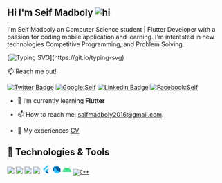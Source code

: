 ## Hi I'm Seif Madboly <img src="https://user-images.githubusercontent.com/1303154/88677602-1635ba80-d120-11ea-84d8-d263ba5fc3c0.gif" width="28px" height="28px" alt="hi">

I'm Seif Madboly an Computer Science student | Flutter Developer with a passion for coding mobile application and learning. I'm interested in new technologies Competitive Programming, and Problem Solving.

[![Typing SVG](https://readme-typing-svg.herokuapp.com?font=Architects+Daughter&color=E9CB45&size=30&lines=Software+Engineer;Flutter+Developer;Computer+Science;)](https://git.io/typing-svg)



:mailbox: Reach me out!

[![Twitter Badge](https://img.shields.io/badge/-@SeifMadboly-1ca0f1?style=flat&labelColor=1ca0f1&logo=twitter&logoColor=white&link=https://twitter.com/Ipenywis)](https://twitter.com/SeifMadboly?t=VcEyVD5Xh4VUzwaxeTv65w&s=09) [![Google:Seif](https://img.shields.io/badge/-SeifMadboly-red?style=flat-square&logo=google&logoColor=white&link=https://drive.google.com/file/d/1NLQ8YYtP5NVm3qsquyARL-uHLmV8ghFi/view?usp=sharing)](https://drive.google.com/file/d/1NLQ8YYtP5NVm3qsquyARL-uHLmV8ghFi/view?usp=sharing) [![Linkedin Badge](https://img.shields.io/badge/-SeifMadboly-0e76a8?style=flat&labelColor=0e76a8&logo=linkedin&logoColor=white)](https://www.linkedin.com/in/seif-madboly-21667a222/) [![Facebook:Seif](https://img.shields.io/badge/-SeifMadboly-blue?style=flat-square&logo=facebook&logoColor=white&link=https://www.facebook.com/Saif.madboly/)](https://www.facebook.com/Saif.madboly/)

- 🌱 I’m currently learning **Flutter**

- 📫 How to reach me: saifmadboly2016@gmail.com.

-  📄 My experiences [CV](https://drive.google.com/file/d/19Krott84P5YNP-KKvgYPtni4vCGgtHPh/view?usp=drive_link)
<!--

- 📄 Know about my experiences [CV](https://drive.google.com/file/d/17ZSfkaNXTKLnh06CbpiXusRktl2PZrs4/view?usp=sharing)
-->



## 🔧 Technologies & Tools


![](https://img.shields.io/badge/Editor-VS_Code-informational?style=flat&logo=visual-studio-code&logoColor=white&color=6aa6f8)
![](https://img.shields.io/badge/Code-Dart-green)
![](https://img.shields.io/badge/Code-C%2B%2B-yellowgreen)
![](https://img.shields.io/badge/Tools-Git-blue)
<code><img height="20" src="https://raw.githubusercontent.com/github/explore/80688e429a7d4ef2fca1e82350fe8e3517d3494d/topics/flutter/flutter.png"></code>
<code><img height="20" src="https://raw.githubusercontent.com/github/explore/80688e429a7d4ef2fca1e82350fe8e3517d3494d/topics/dart/dart.png"></code>
<code><img height="20" src="https://raw.githubusercontent.com/github/explore/80688e429a7d4ef2fca1e82350fe8e3517d3494d/topics/android/android.png"></code>
[<code ><img alt="C++" width="26px" src="https://raw.githubusercontent.com/SamirPaulb/assets/main/cpp.png" /></code>](#)





